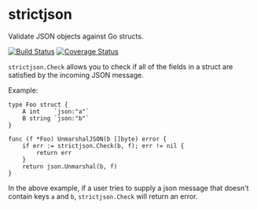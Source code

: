 # strictjson
Validate JSON objects against Go structs.

[![Build Status](https://api.travis-ci.org/echlebek/strictjson.svg)](https://travis-ci.org/echlebek/strictjson)
[![Coverage Status](http://codecov.io/github/echlebek/strictjson/coverage.svg?branch=master)](http://codecov.io/github/echlebek/strictjson?branch=master)

`strictjson.Check` allows you to check if all of the fields in a struct are satisfied
by the incoming JSON message.

Example:

    type Foo struct {
        A int    `json:"a"`
        B string `json:"b"`
    }

    func (f *Foo) UnmarshalJSON(b []byte) error {
        if err := strictjson.Check(b, f); err != nil {
            return err
        }
        return json.Unmarshal(b, f)
    }

In the above example, if a user tries to supply a json message that doesn't contain
keys `a` and `b`, `strictjson.Check` will return an error.
